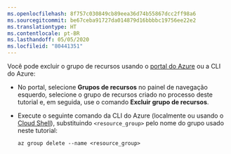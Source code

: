 ```yaml
---
ms.openlocfilehash: 8f757c030849cb89eea36d74b55867dcc2ff98a6
ms.sourcegitcommit: be67ceba91727da014879d16bbbbc19756ee22e2
ms.translationtype: HT
ms.contentlocale: pt-BR
ms.lasthandoff: 05/05/2020
ms.locfileid: "80441351"
---
```

Você pode excluir o grupo de recursos usando o [portal do Azure](https://portal.azure.com) ou a CLI do Azure:

- No portal, selecione **Grupos de recursos** no painel de navegação esquerdo, selecione o grupo de recursos criado no processo deste tutorial e, em seguida, use o comando **Excluir grupo de recursos**.

- Execute o seguinte comando da CLI do Azure (localmente ou usando o [Cloud Shell](/azure/cloud-shell/overview)), substituindo `<resource_group>` pelo nome do grupo usado neste tutorial:

    ```azurecli
    az group delete --name <resource_group>
    ```
